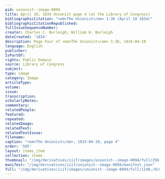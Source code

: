 ```yaml
---
pid: unionist--image-0094
title: April 10, 1834 Unionist page 4 (at the Library of Congress)
bibliographicCitation: "<em>The Unionist</em> 1:36 (April 10 1834)"
bibliographicCitationRepublished: 
fullIssueSequenceNumber: 
creator: Charles C. Burleigh; William H. Burleigh
dateCreated: '1834'
description: Page Four of <em>The Unionist</em> 1:36, 1834-04-10
language: English
publisher: 
IsPartOf: 
rights: Public Domain
source: Library of Congress
subject: 
type: image
category: Image
articleType: 
volume: 
issue: 
transcription: 
scholarlyNotes: 
commentary: 
relatedPeople: 
featured: 
repeated: 
relatedImage: 
relatedText: 
relatedTextIssue: 
filename: 
caption: "<em>The Unionist</em>, 1833-04-10, page 4"
order: '505'
layout: items_item
collection: items
thumbnail: "/img/derivatives/iiif/images/unionist--image-0094/full/250,/0/default.jpg"
manifest: "/img/derivatives/iiif/unionist--image-0094/manifest.json"
full: "/img/derivatives/iiif/images/unionist--image-0094/full/1140,/0/default.jpg"
---
```

